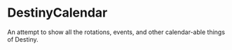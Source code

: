 # DestinyCalendar
An attempt to show all the rotations, events, and other calendar-able things of Destiny.
